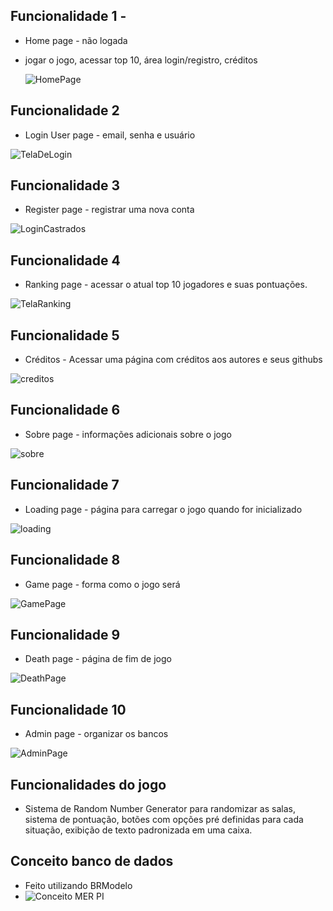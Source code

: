 ## Funcionalidade 1 - 
- Home page - não logada 
- jogar o jogo, acessar top 10, área login/registro, créditos

  ![HomePage](https://github.com/Gioh-Workplace/RPG/assets/129539000/3fec90b9-dc50-44b5-9edc-e91d3b4800b6)
  
## Funcionalidade 2 
- Login User page - email, senha e usuário

![TelaDeLogin](https://github.com/Gioh-Workplace/RPG/assets/56047994/d83eafba-ac9d-4322-963a-a5674fe0a43f)


## Funcionalidade 3
- Register page - registrar uma nova conta

 ![LoginCastrados](https://github.com/Gioh-Workplace/RPG/assets/56047994/32100a9f-53a8-4a82-9237-5a7733660b87) 
  
## Funcionalidade 4 
- Ranking page - acessar o atual top 10 jogadores e suas pontuações.

![TelaRanking](https://github.com/Gioh-Workplace/RPG/assets/56047994/411bcb94-bc09-47d8-90a0-48db84ac71e1)

## Funcionalidade 5
- Créditos - Acessar uma página com créditos aos autores e seus githubs
  
![creditos](https://github.com/Gioh-Workplace/RPG/assets/142634628/63fb94f8-ad12-4a4e-9183-60809baca20f)

## Funcionalidade 6
- Sobre page - informações adicionais sobre o jogo
  
![sobre](https://github.com/Gioh-Workplace/RPG/assets/142634628/b0602f8d-d704-4ba4-9527-bebde30f726f)

## Funcionalidade 7
- Loading page - página para carregar o jogo quando for inicializado
  
![loading](https://github.com/Gioh-Workplace/RPG/assets/142634628/509da517-0418-44c6-989b-9b34f52899f6)

## Funcionalidade 8
- Game page - forma como o jogo será

![GamePage](https://github.com/Gioh-Workplace/RPG/assets/129539000/afd24ed6-d096-4201-bad7-de0fffbe40bc)
  
## Funcionalidade 9 
- Death page - página de fim de jogo

![DeathPage](https://github.com/Gioh-Workplace/RPG/assets/129539000/1e74b1b1-d27c-4209-af40-04446363645e)

  
## Funcionalidade 10 
- Admin page - organizar os bancos

![AdminPage](https://github.com/Gioh-Workplace/RPG/assets/129539000/78b9c9f8-e752-4bd1-a36a-de04306c84e6)
  
## Funcionalidades do jogo
- Sistema de Random Number Generator para randomizar as salas, sistema de pontuação, botões com opções pré definidas para cada situação, exibição de texto padronizada em uma caixa.

## Conceito banco de dados
- Feito utilizando BRModelo
- ![Conceito MER PI](https://github.com/Gioh-Workplace/RPG/assets/142634628/712dc538-e352-4be6-9168-c94f53ada3cf)

